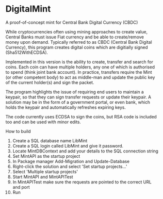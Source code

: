# DigitalMint
A proof-of-concept mint for Central Bank Digital Currency (CBDC)  
  
While cryptocurrencies often using mining approaches to create value, Central Banks must issue Fiat currency and be able to create/remove money upon demand. Typically referred to as CBDC (Central Bank Digital Currency), this program creates digital coins which are digitially signed (Sha512WithECDSA).  
  
Implemented in this version is the ability to create, transfer and search for coins. Each coin can have multiple holders, any one of which is authorised to spend (think joint bank account).  In practice, transfers require the Mint (or other competent body) to act as middle-man and update the public key of the current holder(s) and sign the packet.  
  
The program highlights the issue of requiring end users to maintain a keypair, so that they can sign transfer requests or update their keypair. A solution may be in the form of a government portal, or even bank, which holds the keypair and automatically refreshes expiring keys.  
  
The code currently uses ECDSA to sign the coins, but RSA code is included too and can be used with minor edits.  
  
  
How to build  
  
1. Create a SQL database name LibMint  
2. Create a SQL login called LibMint and give it password.  
3. Locate MintDBContext and add your details to the SQL connection string  
4. Set MintAPI as the startup project  
5. In Package manager Add-Migration and Update-Database  
6. Right-click the solution and select 'Set startup projects...'  
7. Select 'Multiple startup projects'  
8. Start MintAPI and MintAPITest 
9. In MintAPITest make sure the requests are pointed to the correct URL and port   
10. Run  
